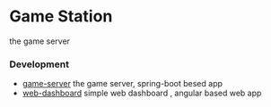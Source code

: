 # Game Station
the game server

### Development
* [game-server](./game-server) the game server,  spring-boot besed app
* [web-dashboard](./web-dashboard) simple web dashboard , angular based web app